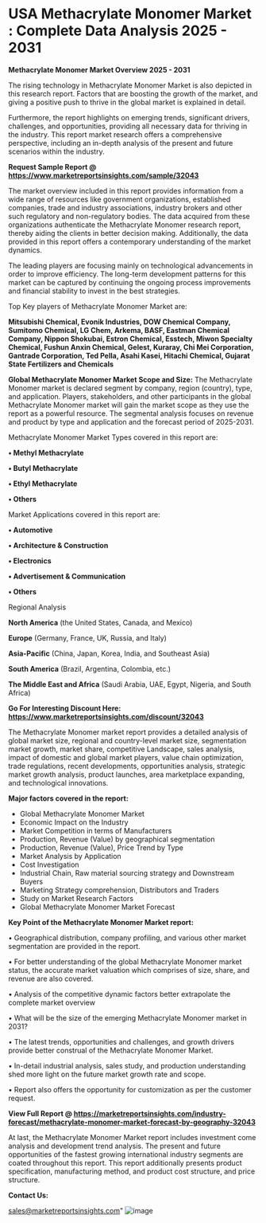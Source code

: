  # USA Methacrylate Monomer Market : Complete Data Analysis 2025 - 2031

<Strong> Methacrylate Monomer Market Overview 2025 - 2031</strong>

The rising technology in Methacrylate Monomer Market is also depicted in this research report. Factors that are boosting the growth of the market, and giving a positive push to thrive in the global market is explained in detail.

Furthermore, the report highlights on emerging trends, significant drivers, challenges, and opportunities, providing all necessary data for thriving in the industry. This report market research offers a comprehensive perspective, including an in-depth analysis of the present and future scenarios within the industry.

<strong>Request Sample Report @ <a href=https://www.marketreportsinsights.com/sample/32043>https://www.marketreportsinsights.com/sample/32043</a></strong>

The market overview included in this report provides information from a wide range of resources like government organizations, established companies, trade and industry associations, industry brokers and other such regulatory and non-regulatory bodies. The data acquired from these organizations authenticate the Methacrylate Monomer research report, thereby aiding the clients in better decision making. Additionally, the data provided in this report offers a contemporary understanding of the market dynamics.

The leading players are focusing mainly on technological advancements in order to improve efficiency. The long-term development patterns for this market can be captured by continuing the ongoing process improvements and financial stability to invest in the best strategies.

Top Key players of Methacrylate Monomer Market are:

<strong>Mitsubishi Chemical, Evonik Industries, DOW Chemical Company, Sumitomo Chemical, LG Chem, Arkema, BASF, Eastman Chemical Company, Nippon Shokubai, Estron Chemical, Esstech, Miwon Specialty Chemical, Fushun Anxin Chemical, Gelest, Kuraray, Chi Mei Corporation, Gantrade Corporation, Ted Pella, Asahi Kasei, Hitachi Chemical, Gujarat State Fertilizers and Chemicals</strong>

<strong><b>Global Methacrylate Monomer Market Scope and Size:</b></strong>
The Methacrylate Monomer market is declared segment by company, region (country), type, and application. Players, stakeholders, and other participants in the global Methacrylate Monomer market will gain the market scope as they use the report as a powerful resource. The segmental analysis focuses on revenue and product by type and application and the forecast period of 2025-2031.

Methacrylate Monomer Market Types covered in this report are:

<strong>• Methyl Methacrylate

• Butyl Methacrylate

• Ethyl Methacrylate

• Others</strong>

Market Applications covered in this report are:

<strong>• Automotive

• Architecture & Construction

• Electronics

• Advertisement & Communication

• Others</strong> 

Regional Analysis

<strong>North America</strong> (the United States, Canada, and Mexico)

<strong>Europe</strong> (Germany, France, UK, Russia, and Italy)

<strong>Asia-Pacific</strong> (China, Japan, Korea, India, and Southeast Asia)

<strong>South America</strong> (Brazil, Argentina, Colombia, etc.)

<strong>The Middle East and Africa</strong> (Saudi Arabia, UAE, Egypt, Nigeria, and South Africa)

<strong>Go For Interesting Discount Here: <a href=https://www.marketreportsinsights.com/discount/32043>https://www.marketreportsinsights.com/discount/32043</a></strong>

The Methacrylate Monomer market report provides a detailed analysis of global market size, regional and country-level market size, segmentation market growth, market share, competitive Landscape, sales analysis, impact of domestic and global market players, value chain optimization, trade regulations, recent developments, opportunities analysis, strategic market growth analysis, product launches, area marketplace expanding, and technological innovations.

<strong><b>Major factors covered in the report:</b></strong>
<ul>
  <li>Global Methacrylate Monomer Market </li>
  <li>Economic Impact on the Industry</li>
  <li>Market Competition in terms of Manufacturers</li>
  <li>Production, Revenue (Value) by geographical segmentation</li>
  <li>Production, Revenue (Value), Price Trend by Type</li>
  <li>Market Analysis by Application</li>
  <li>Cost Investigation</li>
  <li>Industrial Chain, Raw material sourcing strategy and Downstream Buyers</li>
  <li>Marketing Strategy comprehension, Distributors and Traders</li>
  <li>Study on Market Research Factors</li>
  <li>Global Methacrylate Monomer Market Forecast</li>
</ul>

<strong><b>Key Point of the Methacrylate Monomer Market report:</b></strong>

• Geographical distribution, company profiling, and various other market segmentation are provided in the report.

• For better understanding of the global Methacrylate Monomer market status, the accurate market valuation which comprises of size, share, and revenue are also covered.

• Analysis of the competitive dynamic factors better extrapolate the complete market overview

• What will be the size of the emerging Methacrylate Monomer market in 2031?

• The latest trends, opportunities and challenges, and growth drivers provide better construal of the Methacrylate Monomer Market.

• In-detail industrial analysis, sales study, and production understanding shed more light on the future market growth rate and scope.

• Report also offers the opportunity for customization as per the customer request.

<strong><b>View Full Report @ <a href=https://marketreportsinsights.com/industry-forecast/methacrylate-monomer-market-forecast-by-geography-32043>https://marketreportsinsights.com/industry-forecast/methacrylate-monomer-market-forecast-by-geography-32043</a></b></strong>


At last, the Methacrylate Monomer Market report includes investment come analysis and development trend analysis. The present and future opportunities of the fastest growing international industry segments are coated throughout this report. This report additionally presents product specification, manufacturing method, and product cost structure, and price structure.

<strong>Contact Us:</strong>

sales@marketreportsinsights.com"
![image](https://github.com/user-attachments/assets/51acc949-0e8e-4662-97ca-04cd5ca9dd3b)
